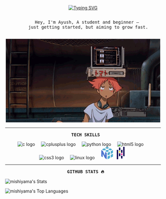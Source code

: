 <div align="center">
   <a href="https://git.io/typing-svg">
      <img src="https://readme-typing-svg.demolab.com?font=Fira+Code&duration=6000&pause=1000&width=435&lines=Zeroes+%26+Ones%3A+My+New+World" alt="Typing SVG">
   </a>
</div>

<div align="center">
  <pre> 
    Hey, I'm Ayush, A student and beginner — 
    just getting started, but aiming to grow fast.
  </pre>
</div>

<div align="center">
  <img src="https://github.com/mishiyama/mishiyama/blob/main/_3fYL8i6Q-n-155t3dn_4jx_gY5XBf64ev2QD4G5tN5nHzpjZtpRGnOCL0chOGpS.gif?raw=true" alt="Your Gif">
</div>

---

<div align="center">
 <pre>
  <strong>TECH SKILLS</strong>
</pre>
</div>


<div align="center">
  <img src="https://cdn.jsdelivr.net/gh/devicons/devicon/icons/c/c-original.svg" height="40" alt="c logo"  />
  <img width="12" />
  <img src="https://cdn.jsdelivr.net/gh/devicons/devicon/icons/cplusplus/cplusplus-original.svg" height="40" alt="cplusplus logo"  />
  <img width="12" />
  <img src="https://cdn.jsdelivr.net/gh/devicons/devicon/icons/python/python-original.svg" height="40" alt="python logo"  />
  <img width="12" />
  <img src="https://cdn.jsdelivr.net/gh/devicons/devicon/icons/html5/html5-original.svg" height="40" alt="html5 logo"  />
  <img width="12" />
  <img src="https://cdn.jsdelivr.net/gh/devicons/devicon/icons/css3/css3-original.svg" height="40" alt="css3 logo"  />
  <img width="12" />
  <img src="https://cdn.jsdelivr.net/gh/devicons/devicon/icons/linux/linux-original.svg" height="40" alt="linux logo" />
   <img width="12" />
  <img src="https://raw.githubusercontent.com/devicons/devicon/master/icons/numpy/numpy-original.svg" height="40" alt="numpy icon" />
<img src="https://raw.githubusercontent.com/devicons/devicon/master/icons/pandas/pandas-original.svg" height="40" alt="pandas icon" />
</div>

---

<div align="center">
<pre>
  <strong>GITHUB STATS 🔥</strong>
</pre>
</div>
       
![mishiyama's Stats](https://github-readme-stats.vercel.app/api?username=mishiyama&theme=tokyonight&show_icons=true&hide_border=true&count_private=false)

![mishiyama's Top Languages](https://github-readme-stats.vercel.app/api/top-langs/?username=mishiyama&theme=tokyonight&show_icons=true&hide_border=true&layout=compact)